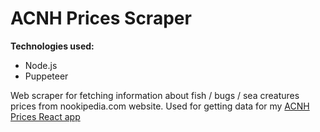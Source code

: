 # ACNH Prices Scraper

**Technologies used:**

- Node.js
- Puppeteer

Web scraper for fetching information about fish / bugs / sea creatures prices from nookipedia.com website. Used for getting data for my [ACNH Prices React app](https://github.com/aivasilev/acnh-prices)
